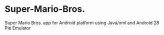 # Super-Mario-Bros.
Super Mario Bros. app for Android platform using Java/xml and Android 28 Pie Emulator
